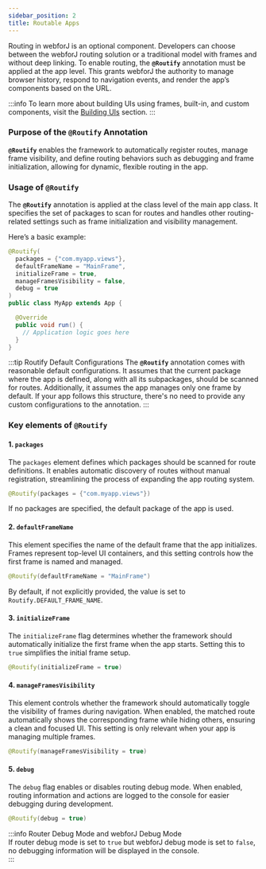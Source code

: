 ```yaml
---
sidebar_position: 2  
title: Routable Apps
---
```


Routing in webforJ is an optional component. Developers can choose between the webforJ routing solution or a traditional model with frames and without deep linking. To enable routing, the **`@Routify`** annotation must be applied at the app level. This grants webforJ the authority to manage browser history, respond to navigation events, and render the app’s components based on the URL.

:::info
To learn more about building UIs using frames, built-in, and custom components, visit the [Building UIs](../building-ui/component-basics) section.
:::

### Purpose of the `@Routify` Annotation

**`@Routify`** enables the framework to automatically register routes, manage frame visibility, and define routing behaviors such as debugging and frame initialization, allowing for dynamic, flexible routing in the app.

### Usage of `@Routify`

The **`@Routify`** annotation is applied at the class level of the main app class. It specifies the set of packages to scan for routes and handles other routing-related settings such as frame initialization and visibility management.

Here’s a basic example:

```java
@Routify(
  packages = {"com.myapp.views"},
  defaultFrameName = "MainFrame",
  initializeFrame = true,
  manageFramesVisibility = false,
  debug = true
)
public class MyApp extends App {

  @Override
  public void run() {
    // Application logic goes here
  }
}
```

:::tip Routify Default Configurations
The **`@Routify`** annotation comes with reasonable default configurations. It assumes that the current package where the app is defined, along with all its subpackages, should be scanned for routes. Additionally, it assumes the app manages only one frame by default. If your app follows this structure, there's no need to provide any custom configurations to the annotation.
:::

### Key elements of `@Routify`

#### 1. **`packages`**

The `packages` element defines which packages should be scanned for route definitions. It enables automatic discovery of routes without manual registration, streamlining the process of expanding the app routing system.

```java
@Routify(packages = {"com.myapp.views"})
```

If no packages are specified, the default package of the app is used.

#### 2. **`defaultFrameName`**

This element specifies the name of the default frame that the app initializes. Frames represent top-level UI containers, and this setting controls how the first frame is named and managed.

```java
@Routify(defaultFrameName = "MainFrame")
```

By default, if not explicitly provided, the value is set to `Routify.DEFAULT_FRAME_NAME`.

#### 3. **`initializeFrame`**

The `initializeFrame` flag determines whether the framework should automatically initialize the first frame when the app starts. Setting this to `true` simplifies the initial frame setup.

```java
@Routify(initializeFrame = true)
```

#### 4. **`manageFramesVisibility`**

This element controls whether the framework should automatically toggle the visibility of frames during navigation. When enabled, the matched route automatically shows the corresponding frame while hiding others, ensuring a clean and focused UI. This setting is only relevant when your app is managing multiple frames.

```java
@Routify(manageFramesVisibility = true)
```

#### 5. **`debug`**

The `debug` flag enables or disables routing debug mode. When enabled, routing information and actions are logged to the console for easier debugging during development. 

```java
@Routify(debug = true)
```

:::info Router Debug Mode and webforJ Debug Mode  
If router debug mode is set to `true` but webforJ debug mode is set to `false`, no debugging information will be displayed in the console.  
:::


